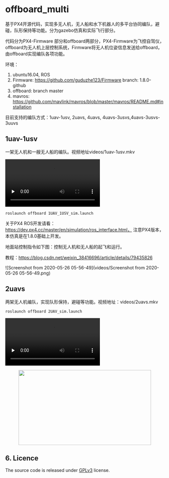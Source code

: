 # offboard_multi

基于PX4开源代码，实现多无人机，无人船和水下机器人的多平台协同编队，避碰，队形保持等功能。分为gazebo仿真和实际飞行部分。

代码分为PX4-Firmware 部分和offboard两部分，PX4-Firmware为飞控自驾仪，offboard为无人机上层控制系统，Firmware将无人机位姿信息发送给offboard，由offboard实现编队各项功能。

环境：

1. ubuntu16.04, ROS
2. Firmware: https://github.com/guduzhe123/Firmware branch: 1.8.0-github
3. offboard: branch master
4. mavros: https://github.com/mavlink/mavros/blob/master/mavros/README.md#installation

目前支持的编队方式：1uav-1usv, 2uavs, 4uavs, 4uavs-3usvs,4uavs-3usvs-3uuvs

## **1uav-1usv**

一架无人机和一艘无人船的编队。视频地址videos/1uav-1usv.mkv

<video id="video" controls="" preload="none">
    <source id="mp4" src="videos/1uav-1usv.mkv" type="video/mp4">
</video>

```
roslaunch offboard 1UAV_1USV_sim.launch 
```

关于PX4 ROS开发请看：https://dev.px4.cc/master/en/simulation/ros_interface.html， 注意PX4版本，本仿真是在1.8.0基础上开发。

地面站控制指令如下图：控制无人机和无人船的起飞和运行。

教程：https://blog.csdn.net/weixin_38416696/article/details/79435826

![Screenshot from 2020-05-26 05-56-49](videos/Screenshot from 2020-05-26 05-56-49.png)

## **2uavs**

两架无人机编队，实现队形保持，避碰等功能。视频地址：videos/2uavs.mkv

```
roslaunch offboard 2UAV_sim.launch 
```

<video id="video" controls="" preload="none">
    <source id="mp4" src="videos/2uavs.mkv" type="video/mp4">
</video>
<p align="center">
  <img src="videos/2uavs.mkv" width = "420" height = "237"/>
<!-- </p> -->

## 6. Licence

The source code is released under [GPLv3](http://www.gnu.org/licenses/) license.